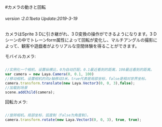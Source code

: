 #カメラの動きと回転

###### *version :2.0.1beta   Update:2019-3-19*

カメラはSprite 3 Dに引き継がれ、3 D変換の操作ができるようになります。3 Dシーンの中でトレーンform属性によって回転が変化し、マルチアングルの撮影によって、観客や遊戯者がよりリアルな空間体験を得ることができます。

モバイルカメラ:


```typescript

//实例化一个相机，设置纵横比，0为自动匹配。0.1最近看到的距离，100最远看到的距离。
var camera = new Laya.Camera(0, 0.1, 100)
//移动相机，设置相机的向z轴移动3米。true代表是局部坐标，false是相对世界坐标。 
camera.transform.translate(new Laya.Vector3(0, 0, 3),false);
//加载到场景
scene.addChild(camera);
```


回転カメラ:


```typescript

//旋转相机。局部坐标，弧度制（false为角度制）。
camera.transform.rotate(new Laya.Vector3(0, 0, 3), true, true);
```



